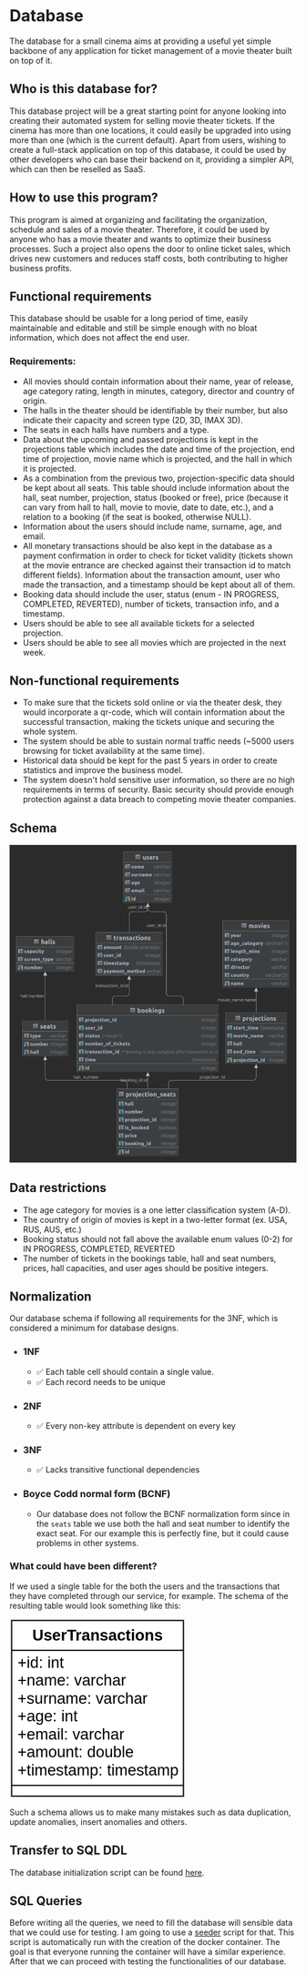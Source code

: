 # Database
The database for a small cinema aims at providing a useful yet simple backbone of any application for ticket management of a movie theater built on top of it. 

## Who is this database for?
This database project will be a great starting point for anyone looking into creating their automated system for selling movie theater tickets. If the cinema has more than one locations, it could easily be upgraded into using more than one (which is the current default). Apart from users, wishing to create a full-stack application on top of this database, it could be used by other developers who can base their backend on it, providing a simpler API, which can then be reselled as SaaS.

## How to use this program?
This program is aimed at organizing and facilitating the organization, schedule and sales of a movie theater. Therefore, it could be used by anyone who has a movie theater and wants to optimize their business processes. Such a project also opens the door to online ticket sales, which drives new customers and reduces staff costs, both contributing to higher business profits.

## Functional requirements
This database should be usable for a long period of time, easily maintainable and editable and still be simple enough with no bloat information, which does not affect the end user.

### Requirements:
- All movies should contain information about their name, year of release, age category rating, length in minutes, category, director and country of origin.
- The halls in the theater should be identifiable by their number, but also indicate their capacity and screen type (2D, 3D, IMAX 3D).
- The seats in each halls have numbers and a type.
- Data about the upcoming and passed projections is kept in the projections table which includes the date and time of the projection, end time of projection, movie name which is projected, and the hall in which it is projected.
- As a combination from the previous two, projection-specific data should be kept about all seats. This table should include information about the hall, seat number, projection, status (booked or free), price (because it can vary from hall to hall, movie to movie, date to date, etc.), and a relation to a booking (if the seat is booked, otherwise NULL).
- Information about the users should include name, surname, age, and email.
- All monetary transactions should be also kept in the database as a payment confirmation in order to check for ticket validity (tickets shown at the movie entrance are checked against their transaction id to match different fields). Information about the transaction amount, user who made the transaction, and a timestamp should be kept about all of them.
- Booking data should include the user, status (enum - IN PROGRESS, COMPLETED, REVERTED), number of tickets, transaction info, and a timestamp.
- Users should be able to see all available tickets for a selected projection.
- Users should be able to see all movies which are projected in the next week.

## Non-functional requirements
- To make sure that the tickets sold online or via the theater desk, they would incorporate a qr-code, which will contain information about the successful transaction, making the tickets unique and securing the whole system.
- The system should be able to sustain normal traffic needs (~5000 users browsing for ticket availability at the same time).
- Historical data should be kept for the past 5 years in order to create statistics and improve the business model.
- The system doesn't hold sensitive user information, so there are no high requirements in terms of security. Basic security should provide enough protection against a data breach to competing movie theater companies.

## Schema
![](res/schema.png)

## Data restrictions
- The age category for movies is a one letter classification system (A-D).
- The country of origin of movies is kept in a two-letter format (ex. USA, RUS, AUS, etc.)
- Booking status should not fall above the available enum values (0-2) for IN PROGRESS, COMPLETED, REVERTED
- The number of tickets in the bookings table, hall and seat numbers, prices, hall capacities, and user ages should be positive integers.

## Normalization
Our database schema if following all requirements for the 3NF, which is considered a minimum for database designs.

- ### 1NF
  - ✅ ️Each table cell should contain a single value.
  - ✅ ️Each record needs to be unique
- ### 2NF
  - ✅ ️Every non-key attribute is dependent on every key
- ### 3NF
  - ✅ ️Lacks transitive functional dependencies
- ### Boyce Codd normal form (BCNF)
  - Our database does not follow the BCNF normalization form since in the `seats` table we use both the hall and seat number to identify the exact seat. For our example this is perfectly fine, but it could cause problems in other systems.

### What could have been different?
If we used a single table for the both the users and the transactions that they have completed through our service, for example. The schema of the resulting table would look something like this:

![](res/UsersTransactionsTable.png)

Such a schema allows us to make many mistakes such as data duplication, update anomalies, insert anomalies and others.

## Transfer to SQL DDL
The database initialization script can be found [here](./scripts/db_init.sql).

## SQL Queries
Before writing all the queries, we need to fill the database will sensible data that we could use for testing. I am going to use a [seeder](scripts/seeder.sql) script for that. This script is automatically run with the creation of the docker container. The goal is that everyone running the container will have a similar experience. After that we can proceed with testing the functionalities of our database.

